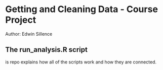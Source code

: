 # Getting and Cleaning Data - Course Project

Author: Edwin Sillence

## The run_analysis.R script

is repo explains how all of the scripts work and how they are connected.  
